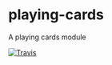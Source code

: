 # playing-cards
A playing cards module

[![Travis](https://img.shields.io/travis/pevargas/playing-cards.svg?maxAge=2592000?style=flat-square)](https://travis-ci.org/pevargas/playing-cards)
